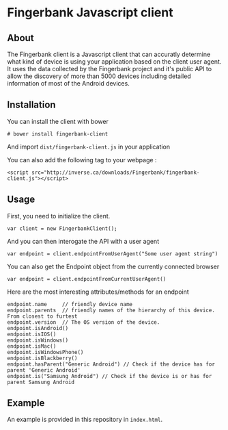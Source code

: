 # Fingerbank Javascript client

## About

The Fingerbank client is a Javascript client that can accuratly determine what kind of device is using your application based on the client user agent. It uses the data collected by the Fingerbank project and it's public API to allow the discovery of more than 5000 devices including detailed information of most of the Android devices.

## Installation

You can install the client with bower

`# bower install fingerbank-client`

And import `dist/fingerbank-client.js` in your application

You can also add the following tag to your webpage :

`<script src="http://inverse.ca/downloads/Fingerbank/fingerbank-client.js"></script>`

## Usage

First, you need to initialize the client.

`var client = new FingerbankClient();`

And you can then interogate the API with a user agent

`var endpoint = client.endpointFromUserAgent("Some user agent string")`

You can also get the Endpoint object from the currently connected browser

`var endpoint = client.endpointFromCurrentUserAgent()`

Here are the most interesting attributes/methods for an endpoint

```
endpoint.name     // friendly device name
endpoint.parents  // friendly names of the hierarchy of this device. From closest to furtest
endpoint.version  // The OS version of the device.
endpoint.isAndroid()
endpoint.isIOS()
endpoint.isWindows()
endpoint.isMac()
endpoint.isWindowsPhone()
endpoint.isBlackberry()
endpoint.hasParent("Generic Android") // Check if the device has for parent 'Generic Android'
endpoint.is("Samsung Android") // Check if the device is or has for parent Samsung Android
```

## Example

An example is provided in this repository in `index.html`.

